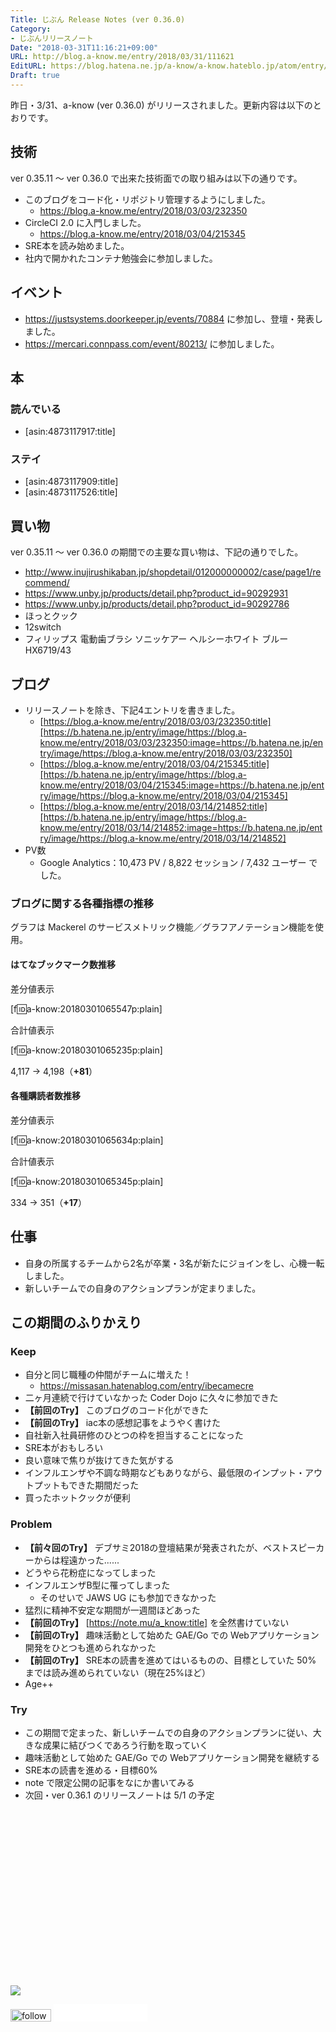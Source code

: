 ```yaml
---
Title: じぶん Release Notes (ver 0.36.0)
Category:
- じぶんリリースノート
Date: "2018-03-31T11:16:21+09:00"
URL: http://blog.a-know.me/entry/2018/03/31/111621
EditURL: https://blog.hatena.ne.jp/a-know/a-know.hateblo.jp/atom/entry/17391345971630982541
Draft: true
---
```


昨日・3/31、a-know (ver 0.36.0) がリリースされました。更新内容は以下のとおりです。


<!-- more -->


## 技術
ver 0.35.11 〜 ver 0.36.0 で出来た技術面での取り組みは以下の通りです。

- このブログをコード化・リポジトリ管理するようにしました。
    - https://blog.a-know.me/entry/2018/03/03/232350
- CircleCI 2.0 に入門しました。
    - https://blog.a-know.me/entry/2018/03/04/215345
- SRE本を読み始めました。
- 社内で開かれたコンテナ勉強会に参加しました。

## イベント
- https://justsystems.doorkeeper.jp/events/70884 に参加し、登壇・発表しました。
- https://mercari.connpass.com/event/80213/ に参加しました。


## 本
### 読んでいる
- [asin:4873117917:title]

### ステイ
* [asin:4873117909:title]
* [asin:4873117526:title]


## 買い物
ver 0.35.11 〜 ver 0.36.0 の期間での主要な買い物は、下記の通りでした。

- http://www.inujirushikaban.jp/shopdetail/012000000002/case/page1/recommend/
- https://www.unby.jp/products/detail.php?product_id=90292931
- https://www.unby.jp/products/detail.php?product_id=90292786
- ほっとクック
- 12switch
- フィリップス 電動歯ブラシ ソニッケアー ヘルシーホワイト ブルー HX6719/43

## ブログ
* リリースノートを除き、下記4エントリを書きました。
    * [https://blog.a-know.me/entry/2018/03/03/232350:title][https://b.hatena.ne.jp/entry/image/https://blog.a-know.me/entry/2018/03/03/232350:image=https://b.hatena.ne.jp/entry/image/https://blog.a-know.me/entry/2018/03/03/232350]
    * [https://blog.a-know.me/entry/2018/03/04/215345:title][https://b.hatena.ne.jp/entry/image/https://blog.a-know.me/entry/2018/03/04/215345:image=https://b.hatena.ne.jp/entry/image/https://blog.a-know.me/entry/2018/03/04/215345]
    * [https://blog.a-know.me/entry/2018/03/14/214852:title][https://b.hatena.ne.jp/entry/image/https://blog.a-know.me/entry/2018/03/14/214852:image=https://b.hatena.ne.jp/entry/image/https://blog.a-know.me/entry/2018/03/14/214852]
* PV数
    * Google Analytics：10,473 PV / 8,822 セッション / 7,432 ユーザー でした。


### ブログに関する各種指標の推移

グラフは Mackerel のサービスメトリック機能／グラフアノテーション機能を使用。

#### はてなブックマーク数推移

差分値表示

[f:id:a-know:20180301065547p:plain]

合計値表示

[f:id:a-know:20180301065235p:plain]

4,117 → 4,198（<b>+81</b>）


#### 各種購読者数推移

差分値表示

[f:id:a-know:20180301065634p:plain]

合計値表示

[f:id:a-know:20180301065345p:plain]


334 → 351（<b>+17</b>）


## 仕事
- 自身の所属するチームから2名が卒業・3名が新たにジョインをし、心機一転しました。
- 新しいチームでの自身のアクションプランが定まりました。



## この期間のふりかえり
### Keep
- 自分と同じ職種の仲間がチームに増えた！
    - https://missasan.hatenablog.com/entry/ibecamecre
- 二ヶ月連続で行けていなかった Coder Dojo に久々に参加できた
- **【前回のTry】** このブログのコード化ができた
- **【前回のTry】** iac本の感想記事をようやく書けた
- 自社新入社員研修のひとつの枠を担当することになった
- SRE本がおもしろい
- 良い意味で焦りが抜けてきた気がする
- インフルエンザや不調な時期などもありながら、最低限のインプット・アウトプットもできた期間だった
- 買ったホットクックが便利


### Problem
- **【前々回のTry】** デブサミ2018の登壇結果が発表されたが、ベストスピーカーからは程遠かった......
- どうやら花粉症になってしまった
- インフルエンザB型に罹ってしまった
    - そのせいで JAWS UG にも参加できなかった
- 猛烈に精神不安定な期間が一週間ほどあった
- **【前回のTry】** [https://note.mu/a_know:title] を全然書けていない
- **【前回のTry】** 趣味活動として始めた GAE/Go での Webアプリケーション開発をひとつも進められなかった
- **【前回のTry】** SRE本の読書を進めてはいるものの、目標としていた 50% までは読み進められていない（現在25%ほど）
- Age++



### Try
- この期間で定まった、新しいチームでの自身のアクションプランに従い、大きな成果に結びつくであろう行動を取っていく
- 趣味活動として始めた GAE/Go での Webアプリケーション開発を継続する
- SRE本の読書を進める・目標60%
- note で限定公開の記事をなにか書いてみる
- 次回・ver 0.36.1 のリリースノートは 5/1 の予定



<div>
<br>
<script async src="//pagead2.googlesyndication.com/pagead/js/adsbygoogle.js"></script>
<!-- article-bottom2 -->
<ins class="adsbygoogle"
     style="display:inline-block;width:300px;height:250px"
     data-ad-client="ca-pub-3463034538369189"
     data-ad-slot="5274552934"></ins>
<script>
(adsbygoogle = window.adsbygoogle || []).push({});
</script>

<a href="http://bit.ly/grass-graph" target='blank' rel="nofollow"><img src="https://cdn-ak.f.st-hatena.com/images/fotolife/a/a-know/20170405/20170405220342.png"></a>
<br>
</div>

<div>
<a href='http://cloud.feedly.com/#subscription%2Ffeed%2Fhttp%3A%2F%2Fblog.a-know.me%2Ffeed'  target='blank'><img id='feedlyFollow' src='//s3.feedly.com/img/follows/feedly-follow-rectangle-volume-small_2x.png' alt='follow us in feedly' width='65' height='20'></a>



<iframe src="//blog.hatena.ne.jp/a-know/a-know.hateblo.jp/subscribe/iframe" allowtransparency="true" frameborder="0" scrolling="no" width="150" height="28"></iframe>
</div>
